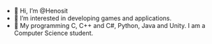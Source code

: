 - 👋 Hi, I’m @Henosit
- 👀 I’m interested in developing games and applications.
- 🌱 My programming C, C++ and C#, Python, Java and Unity. I am a Computer Science student.

<!---
Henosit/Henosit is a ✨ special ✨ repository because its `README.md` (this file) appears on your GitHub profile.
You can click the Preview link to take a look at your changes.
--->
